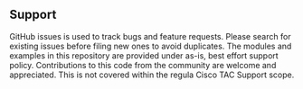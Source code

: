 ## Support

GitHub issues is used to track bugs and feature requests. Please 
search for existing issues before filing new ones to avoid duplicates.
The modules and examples in this repository are provided under as-is, best effort support policy. Contributions to this code from the community are welcome and appreciated. This is not covered within the regula Cisco TAC Support scope. 